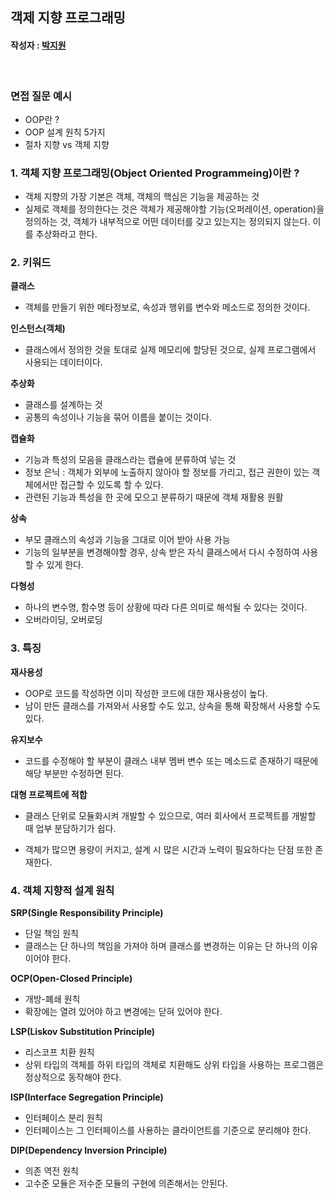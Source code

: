 ## 객제 지향 프로그래밍

#### 작성자 : [박지원](@pjw5521)

</br>

### 면접 질문 예시
- OOP란 ?
- OOP 설계 원칙 5가지
- 절차 지향 vs 객체 지향

### **1. 객체 지향 프로그래밍(Object Oriented Programmeing)이란 ?**
- 객체 지향의 가장 기본은 객체, 객체의 핵심은 기능을 제공하는 것 
- 실제로 객체를 정의한다는 것은 객체가 제공해야할 기능(오퍼레이션, operation)을 정의하는 것, 객체가 내부적으로 어떤 데이터를 갖고 있는지는 정의되지 않는다. 이를 추상화라고 한다. 

### **2. 키워드**
**클래스**
- 객체를 만들기 위한 메타정보로, 속성과 행위를 변수와 메소드로 정의한 것이다.

**인스턴스(객체)**
- 클래스에서 정의한 것을 토대로 실제 메모리에 할당된 것으로, 실제 프로그램에서 사용되는 데이터이다. 

**추상화**
- 클래스를 설계하는 것
- 공통의 속성이나 기능을 묶어 이름을 붙이는 것이다.

**캡슐화**
- 기능과 특성의 모음을 클래스라는 캡슐에 분류하여 넣는 것 
- 정보 은닉 : 객체가 외부에 노출하지 않아야 할 정보를 가리고, 접근 권한이 있는 객체에서만 접근할 수 있도록 할 수 있다. 
- 관련된 기능과 특성을 한 곳에 모으고 분류하기 때문에 객체 재활용 원활 

**상속**
- 부모 클래스의 속성과 기능을 그대로 이어 받아 사용 가능
- 기능의 일부분을 변경해야할 경우, 상속 받은 자식 클래스에서 다시 수정하여 사용할 수 있게 한다. 

**다형성**
- 하나의 변수명, 함수명 등이 상황에 따라 다른 의미로 해석될 수 있다는 것이다.
- 오버라이딩, 오버로딩 


### 3. 특징 
**재사용성**
- OOP로 코드를 작성하면 이미 작성한 코드에 대한 재사용성이 높다. 
- 남이 만든 클래스를 가져와서 사용할 수도 있고, 상속을 통해 확장해서 사용할 수도 있다.

**유지보수**
- 코드를 수정해야 할 부분이 클래스 내부 멤버 변수 또는 메소드로 존재하기 때문에 해당 부분만 수정하면 된다. 

**대형 프로젝트에 적합**
- 클래스 단위로 모듈화시켜 개발할 수 있으므로, 여러 회사에서 프로젝트를 개발할 때 업부 분담하기가 쉽다. 

+ 객체가 많으면 용량이 커지고, 설계 시 많은 시간과 노력이 필요하다는 단점 또한 존재한다. 


### 4. 객체 지향적 설계 원칙 
**SRP(Single Responsibility Principle)**
- 단일 책임 원칙
- 클래스는 단 하나의 책임을 가져야 하며 클래스를 변경하는 이유는 단 하나의 이유이어야 한다.

**OCP(Open-Closed Principle)**
- 개방-폐쇄 원칙
- 확장에는 열려 있어야 하고 변경에는 닫혀 있어야 한다.

**LSP(Liskov Substitution Principle)** 
- 리스코프 치환 원칙
- 상위 타입의 객체를 하위 타입의 객체로 치환해도 상위 타입을 사용하는 프로그램은 정상적으로 동작해야 한다.

**ISP(Interface Segregation Principle)**
- 인터페이스 분리 원칙
- 인터페이스는 그 인터페이스를 사용하는 클라이언트를 기준으로 분리해야 한다.

**DIP(Dependency Inversion Principle)**
- 의존 역전 원칙
- 고수준 모듈은 저수준 모듈의 구현에 의존해서는 안된다.

